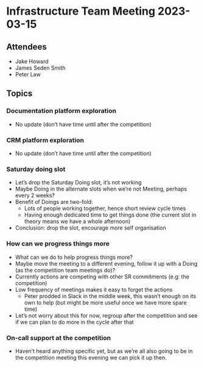 # Infrastructure Team Meeting 2023-03-15

## Attendees

- Jake Howard
- James Seden Smith
- Peter Law

## Topics

### Documentation platform exploration

- No update (don’t have time until after the competition)

### CRM platform exploration

- No update (don’t have time until after the competition)

### Saturday doing slot

- Let’s drop the Saturday Doing slot, it’s not working
- Maybe Doing in the alternate slots when we’re not Meeting, perhaps every 2 weeks?
- Benefit of Doings are two-fold:
  - Lots of people working together, hence short review cycle times
  - Having enough dedicated time to get things done (the current slot in theory means we have a whole afternoon)
- Conclusion: drop the slot, encourage more self organisation

### How can we progress things more

- What can we do to help progress things more?
- Maybe move the meeting to a different evening, follow it up with a Doing (as the competition team meetings do)?
- Currently actions are competing with other SR commitments (e.g: the competition)
- Low frequency of meetings makes it easy to forget the actions
  - Peter prodded in Slack in the middle week, this wasn’t enough on its own to help (but might be more useful once we have more spare time)
- Let’s not worry about this for now, regroup after the competition and see if we can plan to do more in the cycle after that

### On-call support at the competition

- Haven’t heard anything specific yet, but as we’re all also going to be in the competition meeting this evening we can pick it up then.
